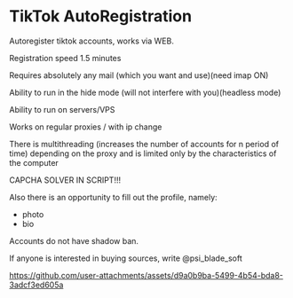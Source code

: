 # TikTok AutoRegistration
Autoregister tiktok accounts, works via WEB. 

Registration speed 1.5 minutes 

Requires absolutely any mail (which you want and use)(need imap ON)

Ability to run in the hide mode (will not interfere with you)(headless mode)

Ability to run on servers/VPS

Works on regular proxies / with ip change

There is multithreading (increases the number of accounts for n period of time) depending on the proxy and is limited only by the characteristics of the computer

CAPCHA SOLVER IN SCRIPT!!!

Also there is an opportunity to fill out the profile, namely:
- photo
- bio

Accounts do not have shadow ban.

If anyone is interested in buying sources, write @psi_blade_soft






https://github.com/user-attachments/assets/d9a0b9ba-5499-4b54-bda8-3adcf3ed605a


